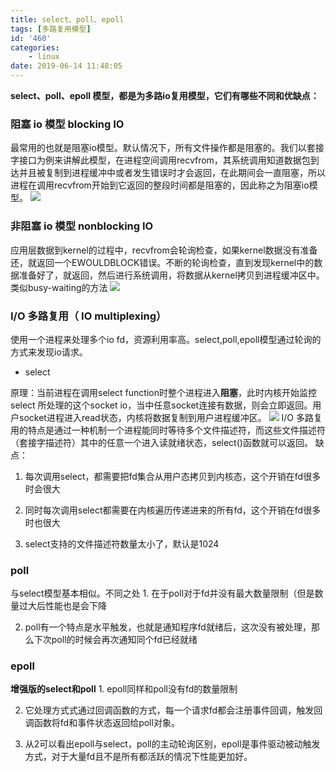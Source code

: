 ```yaml
---
title: select、poll、epoll
tags: [多路复用模型]
id: '460'
categories:
    - linux
date: 2019-06-14 11:48:05
---
```


**select、poll、epoll 模型，都是为多路io复用模型，它们有哪些不同和优缺点：**

### 阻塞 io 模型 blocking IO

最常用的也就是阻塞io模型。默认情况下，所有文件操作都是阻塞的。我们以套接字接口为例来讲解此模型，在进程空间调用recvfrom，其系统调用知道数据包到达并且被复制到进程缓冲中或者发生错误时才会返回，在此期间会一直阻塞，所以进程在调用recvfrom开始到它返回的整段时间都是阻塞的，因此称之为阻塞io模型。 ![](https://blog.wenboo.top/wp-content/uploads/2019/06/4d051d24389fb4ce866b70efba564a98.png)

### 非阻塞 io 模型 nonblocking IO

应用层数据到kernel的过程中，recvfrom会轮询检查，如果kernel数据没有准备还，就返回一个EWOULDBLOCK错误。不断的轮询检查，直到发现kernel中的数据准备好了，就返回，然后进行系统调用，将数据从kernel拷贝到进程缓冲区中。类似busy-waiting的方法 ![](https://blog.wenboo.top/wp-content/uploads/2019/06/b8be846cdb8aed3745782e47054e8570.png)

### I/O 多路复用（ IO multiplexing）

使用一个进程来处理多个io fd，资源利用率高。select,poll,epoll模型通过轮询的方式来发现io请求。

*   select

原理：当前进程在调用select function时整个进程进入**阻塞**，此时内核开始监控select 所处理的这个socket io，当中任意socket连接有数据，则会立即返回。用户socket进程进入read状态，内核将数据复制到用户进程缓冲区。 ![](https://blog.wenboo.top/wp-content/uploads/2019/06/e2a8b3d25cf0f7bbe25ab4fbde60b320.png) I/O 多路复用的特点是通过一种机制一个进程能同时等待多个文件描述符，而这些文件描述符（套接字描述符）其中的任意一个进入读就绪状态，select()函数就可以返回。 缺点：

1.  每次调用select，都需要把fd集合从用户态拷贝到内核态，这个开销在fd很多时会很大
    
2.  同时每次调用select都需要在内核遍历传递进来的所有fd，这个开销在fd很多时也很大
    
3.  select支持的文件描述符数量太小了，默认是1024
    

### poll

与select模型基本相似。不同之处 1. 在于poll对于fd并没有最大数量限制（但是数量过大后性能也是会下降

2.  poll有一个特点是水平触发，也就是通知程序fd就绪后，这次没有被处理，那么下次poll的时候会再次通知同个fd已经就绪

### epoll

**增强版的select和poll** 1. epoll同样和poll没有fd的数量限制

2.  它处理方式式通过回调函数的方式，每一个请求fd都会注册事件回调，触发回调函数将fd和事件状态返回给poll对象。
    
3.  从2可以看出epoll与select，poll的主动轮询区别，epoll是事件驱动被动触发方式，对于大量fd且不是所有都活跃的情况下性能更加好。